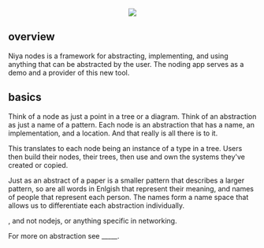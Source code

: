 <p align=center>
</br>
<img src="https://github.com/johans-work/niyanodes/assets/108384802/8db06b17-19a3-4a30-b5ac-0ebb34114648">
</br>
</p>

## overview

Niya nodes is a framework for abstracting, implementing, and using anything that can be abstracted by the user. The noding app serves as a demo and a provider of this new tool.

## basics

Think of a node as just a point in a tree or a diagram. Think of an abstraction as just a name of a pattern. Each node is an abstraction that has a name, an implementation, and a location. And that really is all there is to it. 



This translates to each node being an instance of a type in a tree. Users then build their nodes, their trees, then use and own the systems they've created or copied. 




Just as an abstract of a paper is a smaller pattern that describes a larger pattern, so are all words in Enlgish that represent their meaning, and names of people that represent each person. The names form a name space that allows us to differentiate each abstraction individually.


, and not nodejs, or anything specific in networking.

For more on abstraction see _____.






